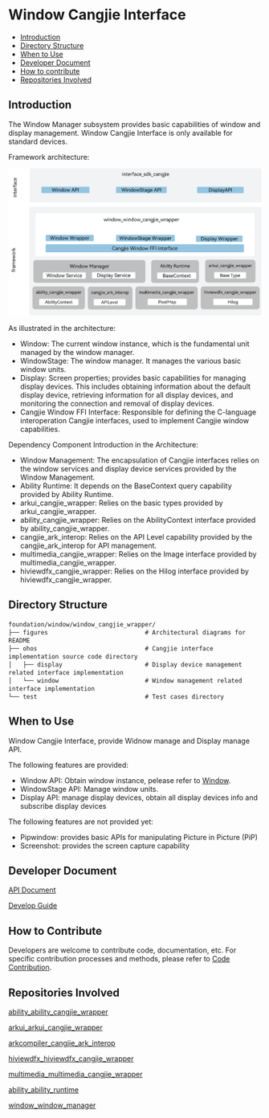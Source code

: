 # Window Cangjie Interface<a name="EN-US_TOPIC_0000001076213364"></a>

-   [Introduction](#section15701932113019)
-   [Directory Structure](#section1791423143211)
-   [When to Use](#section171384529150)
-   [Developer Document](#section171384529152)
-   [How to contribute](#section171384529153)
-   [Repositories Involved](#section1447164910172)

## Introduction<a name="section15701932113019"></a>

The Window Manager subsystem provides basic capabilities of window and display management. Window Cangjie Interface is only available for standard devices.

Framework architecture:

![Cangjie window wrapper](./figures/window_window_cangjie_wrapper_en.png)

As illustrated in the architecture:

- Window: The current window instance, which is the fundamental unit managed by the window manager.
- WindowStage: The window manager. It manages the various basic window units.
- Display: Screen properties; provides basic capabilities for managing display devices. This includes obtaining information about the default display device, retrieving information for all display devices, and monitoring the connection and removal of display devices.
- Cangjie Window FFI Interface: Responsible for defining the C-language interoperation Cangjie interfaces, used to implement Cangjie window capabilities.

Dependency Component Introduction in the Architecture:

- Window Management: The encapsulation of Cangjie interfaces relies on the window services and display device services provided by the Window Management.
- Ability Runtime: It depends on the BaseContext query capability provided by Ability Runtime.
- arkui_cangjie_wrapper: Relies on the basic types provided by arkui_cangjie_wrapper.
- ability_cangjie_wrapper: Relies on the AbilityContext interface provided by ability_cangjie_wrapper.
- cangjie_ark_interop: Relies on the API Level capability provided by the cangjie_ark_interop for API management.
- multimedia_cangjie_wrapper: Relies on the Image interface provided by multimedia_cangjie_wrapper.
- hiviewdfx_cangjie_wrapper: Relies on the Hilog interface provided by hiviewdfx_cangjie_wrapper.

## Directory Structure<a name="section1791423143211"></a>

```
foundation/window/window_cangjie_wrapper/
├── figures                           # Architectural diagrams for README
├── ohos                              # Cangjie interface implementation source code directory
│   ├── display                       # Display device management related interface implementation
│   └── window                        # Window management related interface implementation
└── test                              # Test cases directory
```

## When to Use<a name="section171384529150"></a>

Window Cangjie Interface, provide Widnow manage and Display manage API.

The following features are provided:
- Window API: Obtain window instance, pelease refer to [Window](https://gitcode.com/openharmony-sig/arkcompiler_cangjie_ark_interop/blob/master/doc/API_Reference/source_en/arkui-cj/cj-apis-window.md).
- WindowStage API: Manage window units.
- Display API: manage display devices, obtain all display devices info and subscribe display devices

The following features are not provided yet:
- Pipwindow: provides basic APIs for manipulating Picture in Picture (PiP)
- Screenshot: provides the screen capture capability


## Developer Document<a name="section171384529152"></a>

[API Document](https://gitcode.com/openharmony-sig/arkcompiler_cangjie_ark_interop/blob/master/doc/API_Reference/source_en/arkui-cj/cj-apis-window.md)

[Develop Guide](https://gitcode.com/openharmony-sig/arkcompiler_cangjie_ark_interop/blob/master/doc/Dev_Guide/summary_cjnative_ohos_EN.md)

## How to Contribute<a name="section171384529153"></a>

Developers are welcome to contribute code, documentation, etc. For specific contribution processes and methods, please refer to [Code Contribution](https://gitcode.com/openharmony/docs/blob/master/en/contribute/how-to-contribute.md).

## Repositories Involved<a name="section1447164910172"></a>

[ability_ability_cangjie_wrapper](https://gitcode.com/openharmony-sig/ability_ability_cangjie_wrapper)

[arkui_arkui_cangjie_wrapper](https://gitcode.com/openharmony-sig/arkui_arkui_cangjie_wrapper)

[arkcompiler_cangjie_ark_interop](https://gitcode.com/openharmony-sig/arkcompiler_cangjie_ark_interop)

[hiviewdfx_hiviewdfx_cangjie_wrapper](https://gitcode.com/openharmony-sig/hiviewdfx_hiviewdfx_cangjie_wrapper)

[multimedia_multimedia_cangjie_wrapper](https://gitcode.com/openharmony-sig/multimedia_multimedia_cangjie_wrapper)

[ability_ability_runtime](https://gitcode.com/openharmony/ability_ability_runtime)

[window_window_manager](https://gitcode.com/openharmony/window_window_manager)